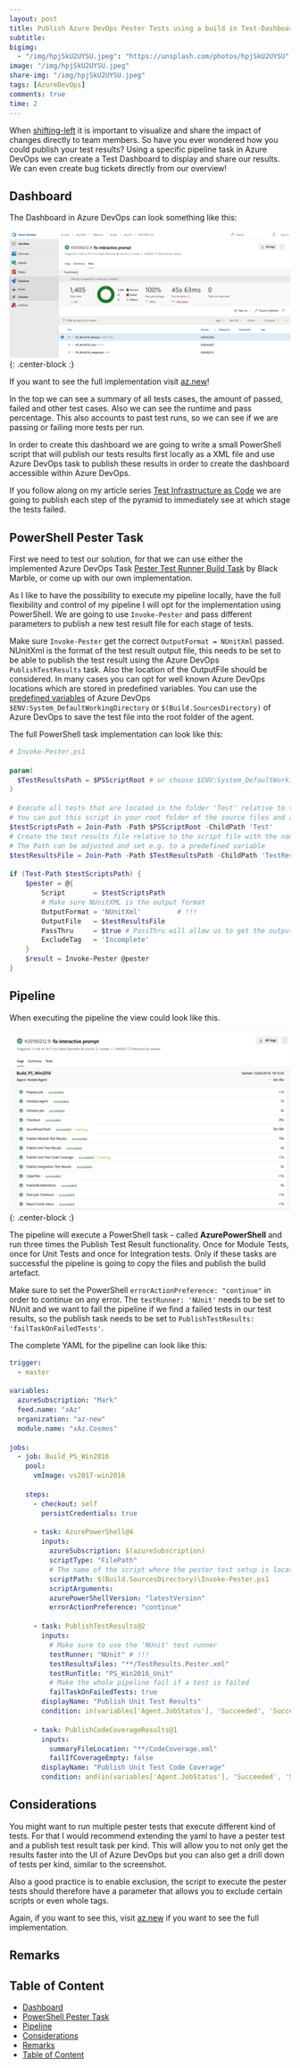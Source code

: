 ```yaml
---
layout: post
title: Publish Azure DevOps Pester Tests using a build in Test-Dashboard
subtitle:
bigimg:
  - "/img/hpjSkU2UYSU.jpeg": "https://unsplash.com/photos/hpjSkU2UYSU"
image: "/img/hpjSkU2UYSU.jpeg"
share-img: "/img/hpjSkU2UYSU.jpeg"
tags: [AzureDevOps]
comments: true
time: 2
---
```


When [shifting-left](https://docs.microsoft.com/en-us/azure/devops/learn/devops-at-microsoft/shift-left-make-testing-fast-reliable) it is important to visualize and share the impact of changes directly to team members.
So have you ever wondered how you could publish your test results?
Using a specific pipeline task in Azure DevOps we can create a Test Dashboard to display and share our results. We can even create bug tickets directly from our overview!

## Dashboard

The Dashboard in Azure DevOps can look something like this:

![Test Results](/img/posts/2000-01-01-Azure-DevOps-Test-Dashboard/test-results.png){: .center-block :}

If you want to see the full implementation visit [az.new](https://dev.azure.com/az-new/xAz.New/_build/results?buildId=71&view=ms.vss-test-web.build-test-results-tab)!

In the top we can see a summary of all tests cases, the amount of passed, failed and other test cases. Also we can see the runtime and pass percentage. This also accounts to past test runs, so we can see if we are passing or failing more tests per run.

In order to create this dashboard we are going to write a small PowerShell script that will publish our tests results first locally as a XML file and use Azure DevOps task to publish these results in order to create the dashboard accessible within Azure DevOps.

If you follow along on my article series [Test Infrastructure  as Code](https://markwarneke.me/2019-08-14-test-infrastructure-as-code/) we are going to publish each step of the pyramid to immediately see at which stage the tests failed.

## PowerShell Pester Task

First we need to test our solution, for that we can use either the implemented Azure DevOps Task [Pester Test Runner Build Task](https://marketplace.visualstudio.com/items?itemName=richardfennellBM.BM-VSTS-PesterRunner-Task) by Black Marble, or come up with our own implementation. 

As I like to have the possibility to execute my pipeline locally, have the full flexibility and control of my pipeline I will opt for the implementation using PowerShell.
We are going to use `Invoke-Pester` and pass different parameters to publish a new test result file for each stage of tests.

Make sure `Invoke-Pester` get the correct `OutputFormat = NUnitXml` passed.
NUnitXml is the format of the test result output file, this needs to be set to be able to publish the test result using the Azure DevOps `PublishTestResults` task.
Also the location of the OutputFile should be considered. In many cases you can opt for well known Azure DevOps locations which are stored in predefined variables.
You can use the [predefined variables](https://docs.microsoft.com/en-us/azure/devops/pipelines/build/variables?view=azure-devops&tabs=yaml) of Azure DevOps `$ENV:System_DefaultWorkingDirectory` or `$(Build.SourcesDirectory)` of Azure DevOps to save the test file into the root folder of the agent.

The full PowerShell task implementation can look like this:

```powershell
# Invoke-Pester.ps1

param(
  $TestResultsPath = $PSScriptRoot # or choose $ENV:System_DefaultWorkingDirectory
)

# Execute all tests that are located in the folder 'Test' relative to the stored file.
# You can put this script in your root folder of the source files and adjust the ChildPath accordingly.
$testScriptsPath = Join-Path -Path $PSScriptRoot -ChildPath 'Test'
# Create the test results file relative to the script file with the name 'TestResults.Pester.xml'
# The Path can be adjusted and set e.g. to a predefined variable
$testResultsFile = Join-Path -Path $TestResultsPath -ChildPath 'TestResults.Pester.xml'

if (Test-Path $testScriptsPath) {
    $pester = @{
        Script       = $testScriptsPath
        # Make sure NUnitXML is the output format
        OutputFormat = 'NUnitXml'         # !!!
        OutputFile   = $testResultsFile
        PassThru     = $true # PassThru will allow us to get the output the invoke-pester as an object
        ExcludeTag   = 'Incomplete'
    }
    $result = Invoke-Pester @pester
}
```

## Pipeline

When executing the pipeline the view could look like this.

![Azure DevOps Logs](/img/posts/2000-01-01-Azure-DevOps-Test-Dashboard/azuredevops-logs.jpg){: .center-block :}

The pipeline will execute a PowerShell task - called **AzurePowerShell** and run three times the Publish Test Result functionality.
Once for Module Tests, once for Unit Tests and once for Integration tests.
Only if these tasks are successful the pipeline is going to copy the files and publish the build artefact.

Make sure to set the PowerShell `errorActionPreference: "continue"` in order to continue on any error.
The `testRunner: 'NUnit'` needs to be set to NUnit and we want to fail the pipeline if we find a failed tests in our test results, so the publish task needs to be set to `PublishTestResults: 'failTaskOnFailedTests'`.

The complete YAML for the pipeline can look like this:

```yaml
trigger:
  - master

variables:
  azureSubscription: "Mark"
  feed.name: "xAz"
  organization: "az-new"
  module.name: "xAz.Cosmos"

jobs:
  - job: Build_PS_Win2016
    pool:
      vmImage: vs2017-win2016

    steps:
      - checkout: self
        persistCredentials: true

      - task: AzurePowerShell@4
        inputs:
          azureSubscription: $(azureSubscription)
          scriptType: "FilePath"
          # The name of the script where the pester test setup is located
          scriptPath: $(Build.SourcesDirectory)\Invoke-Pester.ps1
          scriptArguments:
          azurePowerShellVersion: "latestVersion"
          errorActionPreference: "continue"

      - task: PublishTestResults@2
        inputs:
          # Make sure to use the 'NUnit' test runner
          testRunner: "NUnit" # !!!
          testResultsFiles: "**/TestResults.Pester.xml"
          testRunTitle: "PS_Win2016_Unit"
          # Make the whole pipeline fail if a test is failed
          failTaskOnFailedTests: true
        displayName: "Publish Unit Test Results"
        condition: in(variables['Agent.JobStatus'], 'Succeeded', 'SucceededWithIssues', 'Failed')

      - task: PublishCodeCoverageResults@1
        inputs:
          summaryFileLocation: "**/CodeCoverage.xml"
          failIfCoverageEmpty: false
        displayName: "Publish Unit Test Code Coverage"
        condition: and(in(variables['Agent.JobStatus'], 'Succeeded', 'SucceededWithIssues', 'Failed'), eq(variables['System.PullRequest.IsFork'], false))
```

## Considerations

You might want to run multiple pester tests that execute different kind of tests.
For that I would recommend extending the yaml to have a pester test and a publish test result task per kind.
This will allow you to not only get the results faster into the UI of Azure DevOps but you can also get a drill down of tests per kind, similar to the screenshot.

Also a good practice is to enable exclusion, the script to execute the pester tests should therefore have a parameter that allows you to exclude certain scripts or even whole tags.

Again, if you want to see this, visit [az.new](https://dev.azure.com/az-new/xAz.New/_build/results?buildId=71&view=ms.vss-test-web.build-test-results-tab) if you want to see the full implementation.

## Remarks

## Table of Content

- [Dashboard](#dashboard)
- [PowerShell Pester Task](#powershell-pester-task)
- [Pipeline](#pipeline)
- [Considerations](#considerations)
- [Remarks](#remarks)
- [Table of Content](#table-of-content)
